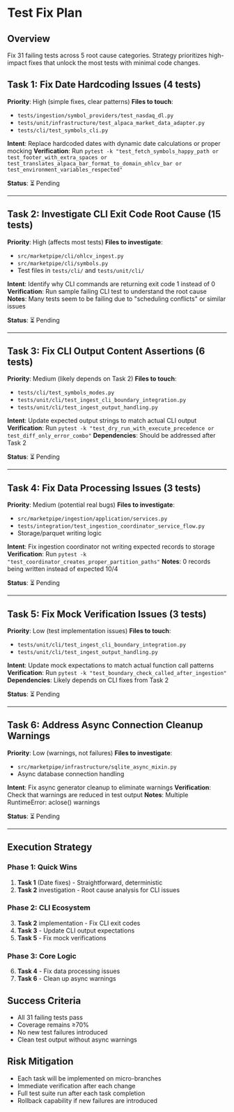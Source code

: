 # Test Fix Plan

## Overview
Fix 31 failing tests across 5 root cause categories. Strategy prioritizes high-impact fixes that unlock the most tests with minimal code changes.

## Task 1: Fix Date Hardcoding Issues (4 tests)
**Priority**: High (simple fixes, clear patterns)
**Files to touch**: 
- `tests/ingestion/symbol_providers/test_nasdaq_dl.py`
- `tests/unit/infrastructure/test_alpaca_market_data_adapter.py`
- `tests/cli/test_symbols_cli.py`

**Intent**: Replace hardcoded dates with dynamic date calculations or proper mocking
**Verification**: Run `pytest -k "test_fetch_symbols_happy_path or test_footer_with_extra_spaces or test_translates_alpaca_bar_format_to_domain_ohlcv_bar or test_environment_variables_respected"`

**Status**: ⏳ Pending

---

## Task 2: Investigate CLI Exit Code Root Cause (15 tests)
**Priority**: High (affects most tests)
**Files to investigate**:
- `src/marketpipe/cli/ohlcv_ingest.py`
- `src/marketpipe/cli/symbols.py`
- Test files in `tests/cli/` and `tests/unit/cli/`

**Intent**: Identify why CLI commands are returning exit code 1 instead of 0
**Verification**: Run sample failing CLI test to understand the root cause
**Notes**: Many tests seem to be failing due to "scheduling conflicts" or similar issues

**Status**: ⏳ Pending

---

## Task 3: Fix CLI Output Content Assertions (6 tests)
**Priority**: Medium (likely depends on Task 2)
**Files to touch**:
- `tests/cli/test_symbols_modes.py`
- `tests/unit/cli/test_ingest_cli_boundary_integration.py`
- `tests/unit/cli/test_ingest_output_handling.py`

**Intent**: Update expected output strings to match actual CLI output
**Verification**: Run `pytest -k "test_dry_run_with_execute_precedence or test_diff_only_error_combo"`
**Dependencies**: Should be addressed after Task 2

**Status**: ⏳ Pending

---

## Task 4: Fix Data Processing Issues (3 tests)
**Priority**: Medium (potential real bugs)
**Files to investigate**:
- `src/marketpipe/ingestion/application/services.py`
- `tests/integration/test_ingestion_coordinator_service_flow.py`
- Storage/parquet writing logic

**Intent**: Fix ingestion coordinator not writing expected records to storage
**Verification**: Run `pytest -k "test_coordinator_creates_proper_partition_paths"`
**Notes**: 0 records being written instead of expected 10/4

**Status**: ⏳ Pending

---

## Task 5: Fix Mock Verification Issues (3 tests)
**Priority**: Low (test implementation issues)
**Files to touch**:
- `tests/unit/cli/test_ingest_cli_boundary_integration.py`
- `tests/unit/cli/test_ingest_output_handling.py`

**Intent**: Update mock expectations to match actual function call patterns
**Verification**: Run `pytest -k "test_boundary_check_called_after_ingestion"`
**Dependencies**: Likely depends on CLI fixes from Task 2

**Status**: ⏳ Pending

---

## Task 6: Address Async Connection Cleanup Warnings
**Priority**: Low (warnings, not failures)
**Files to investigate**:
- `src/marketpipe/infrastructure/sqlite_async_mixin.py`
- Async database connection handling

**Intent**: Fix async generator cleanup to eliminate warnings
**Verification**: Check that warnings are reduced in test output
**Notes**: Multiple RuntimeError: aclose() warnings

**Status**: ⏳ Pending

---

## Execution Strategy

### Phase 1: Quick Wins
1. **Task 1** (Date fixes) - Straightforward, deterministic
2. **Task 2** investigation - Root cause analysis for CLI issues

### Phase 2: CLI Ecosystem 
3. **Task 2** implementation - Fix CLI exit codes
4. **Task 3** - Update CLI output expectations
5. **Task 5** - Fix mock verifications

### Phase 3: Core Logic
6. **Task 4** - Fix data processing issues
7. **Task 6** - Clean up async warnings

## Success Criteria
- All 31 failing tests pass
- Coverage remains ≥70%
- No new test failures introduced
- Clean test output without async warnings

## Risk Mitigation
- Each task will be implemented on micro-branches
- Immediate verification after each change
- Full test suite run after each task completion
- Rollback capability if new failures are introduced